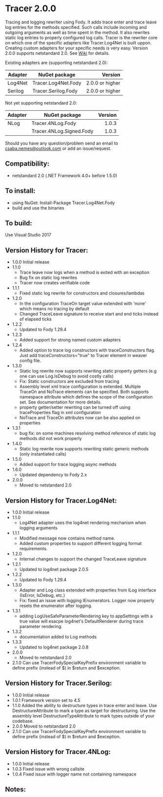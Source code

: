 Tracer 2.0.0
======

Tracing and logging rewriter using Fody. It adds trace enter and trace leave log entries for the methods specified. Such calls include incoming and outgoing arguments as well as time spent in the method. It also rewrites static log entries to properly configured log calls. Tracer is the rewriter core on which one of the specific adapters like Tracer.Log4Net is built uppon. Creating custom adapters for your specific needs is very easy.
Version 2.0.0 supports netstandard 2.0.
See [Wiki](https://github.com/csnemes/tracer/wiki) for details.

Existing adapters are (supporting netstandard 2.0):

|Adapter     |NuGet package              |Version |
|------------|---------------------------|-------:|
|Log4Net     |Tracer.Log4Net.Fody        | 2.0.0 or higher |
|Serilog     |Tracer.Serilog.Fody        | 2.0.0 or higher |

Not yet supporting netstandard 2.0:

|Adapter     |NuGet package              |Version |
|------------|---------------------------|-------:|
|NLog        |Tracer.4NLog.Fody          | 1.0.3  |
|            |Tracer.4NLog.Signed.Fody   | 1.0.3  |

Should you have any question/problem send an email to csaba.nemes@outlook.com or add an issue/request.

Compatibility:
---
  - netstandard 2.0 (.NET Framework 4.0+ before 1.5.0)

To install:
---
  - using NuGet: Install-Package Tracer.Log4Net.Fody 
  - build and use the binaries

To build:
---
Use Visual Studio 2017

Version History for Tracer:
---
* 1.0.0 
    Initial release
* 1.1.0
    - Trace leave now logs when a method is exited with an exception
    - Bug fix on static log rewrites
    - Tracer now creates verifiable code
* 1.1.1
    - Fixed static log rewrite for constructors and closures/lambdas
* 1.2.0
    - In the configuration TraceOn target value extended with 'none' which means no tracing by default
    - Changed TraceLeave signature to receive start and end ticks instead of elapsed ticks
* 1.2.2
    - Updated to Fody 1.29.4
* 1.2.3
    - Added support for strong named custom adapters 
* 1.2.4
	- Added option to trace log constructors with traceConstructors flag. Just add traceConstructors="true" to Tracer element in weaver config file. 
* 1.3.0
    - Static log rewrite now supports rewriting static property getters (e.g one can use Log.IsDebug to avoid costly calls)
    - Fix: Static constructors are excluded from tracing
    - Assembly level xml trace configuration is extended. Multiple TraceOn and NoTrace elements can be specified. Both supports
    namespace attribute which defines the scope of the configuration set. See documentation for more details.
    - property getter/setter rewriting can be turned off using traceProperties flag in xml configuration
    - NoTrace and TraceOn attributes now can be also applied on properties
* 1.3.1
    - bug fix: on some machines resolving method reference of static log methods did not work properly
* 1.4.0
    - Static log rewrite now supports rewriting static generic methods (only instantiated calls)
* 1.5.0
    - Added support for trace logging async methods
* 1.6.0
    - Updated dependency to Fody 2.x
* 2.0.0
    - Moved to netstandard 2.0    
    
Version History for Tracer.Log4Net:
---
* 1.0.0 
    Initial release
* 1.1.0
    - Log4Net adapter uses the log4net rendering mechanism when logging arguments
* 1.1.1
    - Modified message now contains method name. 
    - Added custom properties to support different logging format requirements.
* 1.2.0
    - Internal changes to support the changed TraceLeave signature
* 1.2.1 
    - Updated to log4net package 2.0.5 
* 1.2.2
    - Updated to Fody 1.29.4
* 1.3.0
    - Adapter and Log class extended with properties from ILog interface (IsError, IsDebug, etc.)
    - Fix: fixed an issue with logging IEnumerators. Logger now properly resets the enumerator after logging.
* 1.3.1
    - adding LogUseSafeParameterRendering key to appSettings with a true value will esacpe log4net's DefaultRenderer during trace parameter rendering.
* 1.3.2
    - documentation added to Log methods    
* 1.3.3
    - Updated to log4net package 2.0.8    
* 2.0.0
    - Moved to netstandard 2.0    
* 2.1.0
    Can use TracerFodySpecialKeyPrefix environment variable to define prefix (instead of $) in $return and $exception.

Version History for Tracer.Serilog:
---
* 1.0.0 
    Initial release
* 1.0.1
    Framework version set to 4.5
* 1.1.0
    Added the ability to destructure types in trace enter and leave. Use DestructureAttribute to mark a type as target for destructuring.
    Use the assembly level DestructureTypeAttribute to mark types outside of your codebase.
* 2.0.0
    Moved to netstandard 2.0
* 2.1.0
    Can use TracerFodySpecialKeyPrefix environment variable to define prefix (instead of $) in $return and $exception.
    

Version History for Tracer.4NLog:
---
* 1.0.0 
    Initial release
* 1.0.3
    Fixed issue with wrong callsite
* 1.0.4
    Fixed issue with logger name not containing namespace 
    
Notes:
---
